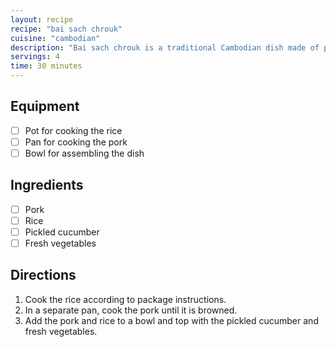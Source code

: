```yaml
---
layout: recipe
recipe: "bai sach chrouk"
cuisine: "cambodian"
description: "Bai sach chrouk is a traditional Cambodian dish made of pork and rice. It is typically served with a pickled cucumber and a side of fresh vegetables."
servings: 4
time: 30 minutes
---
```


## Equipment
- [ ] Pot for cooking the rice
- [ ] Pan for cooking the pork
- [ ] Bowl for assembling the dish

## Ingredients
- [ ] Pork
- [ ] Rice
- [ ] Pickled cucumber
- [ ] Fresh vegetables

## Directions
1. Cook the rice according to package instructions.
2. In a separate pan, cook the pork until it is browned.
3. Add the pork and rice to a bowl and top with the pickled cucumber and fresh vegetables.
